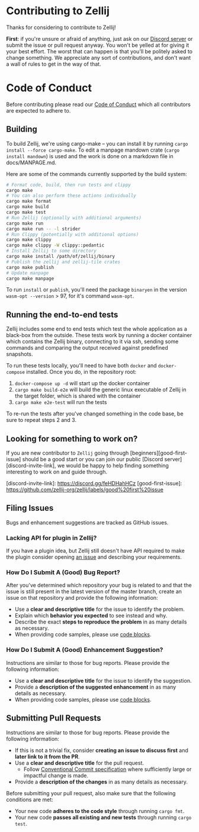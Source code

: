 
# Contributing to Zellij

Thanks for considering to contribute to Zellij!

**First**: if you're unsure or afraid of anything, just ask on our [Discord
server](https://discord.gg/MHV3n76PDq) or submit the issue or pull request anyway. You
won't be yelled at for giving it your best effort. The worst that can happen is
that you'll be politely asked to change something. We appreciate any sort of
contributions, and don't want a wall of rules to get in the way of that.

# Code of Conduct

Before contributing please read our [Code of Conduct](CODE_OF_CONDUCT.md) which
all contributors are expected to adhere to.

## Building
To build Zellij, we're using cargo-make – you can install it by running `cargo
install --force cargo-make`. To edit a manpage mandown crate (`cargo install
mandown`) is used and the work is done on a markdown file in docs/MANPAGE.md.

Here are some of the commands currently supported by the build system:

```sh
# Format code, build, then run tests and clippy
cargo make
# You can also perform these actions individually
cargo make format
cargo make build
cargo make test
# Run Zellij (optionally with additional arguments)
cargo make run
cargo make run -- -l strider
# Run Clippy (potentially with additional options)
cargo make clippy
cargo make clippy -W clippy::pedantic
# Install Zellij to some directory
cargo make install /path/of/zellij/binary
# Publish the zellij and zellij-tile crates
cargo make publish
# Update manpage
cargo make manpage
```

To run `install` or `publish`, you'll need the package `binaryen` in the
version `wasm-opt --version` > 97, for it's command `wasm-opt`.

## Running the end-to-end tests
Zellij includes some end to end tests which test the whole application as a black-box from the outside.
These tests work by running a docker container which contains the Zellij binary, connecting to it via ssh, sending some commands and comparing the output received against predefined snapshots.

To run these tests locally, you'll need to have both `docker` and `docker-compose` installed.
Once you do, in the repository root:
1. `docker-compose up -d` will start up the docker container
2. `cargo make build-e2e` will build the generic linux executable of Zellij in the target folder, which is shared with the container
3. `cargo make e2e-test` will run the tests

To re-run the tests after you've changed something in the code base, be sure to repeat steps 2 and 3.

## Looking for something to work on?

If you are new contributor to `Zellij` going through
[beginners][good-first-issue] should be a good start or you can join our public
[Discord server][discord-invite-link], we would be happy to help finding
something interesting to work on and guide through.

[discord-invite-link]: https://discord.gg/feHDHahHCz [good-first-issue]:
https://github.com/zellij-org/zellij/labels/good%20first%20issue

## Filing Issues

Bugs and enhancement suggestions are tracked as GitHub issues.

### Lacking API for plugin in Zellij?

If you have a plugin idea, but Zellij still doesn't have API required to make
the plugin consider opening [an issue][plugin-issue] and describing your
requirements.

[plugin-issue]:
https://github.com/zellij-org/zellij/issues/new?assignees=&labels=plugin%20system

### How Do I Submit A (Good) Bug Report?

After you've determined which repository your bug is related to and that the
issue is still present in the latest version of the master branch, create an
issue on that repository and provide the following information:

- Use a **clear and descriptive title** for the issue to identify the problem.
- Explain which **behavior you expected** to see instead and why.
- Describe the exact **steps to reproduce the problem** in as many details as
  necessary.
- When providing code samples, please use [code blocks][code-blocks].

### How Do I Submit A (Good) Enhancement Suggestion?

Instructions are similar to those for bug reports. Please provide the following
information:

- Use a **clear and descriptive title** for the issue to identify the
  suggestion.
- Provide a **description of the suggested enhancement** in as many details as
  necessary.
- When providing code samples, please use [code blocks][code-blocks].

[code-blocks]:
https://help.github.com/articles/creating-and-highlighting-code-blocks/

## Submitting Pull Requests

Instructions are similar to those for bug reports. Please provide the following
information:

- If this is not a trivial fix, consider **creating an issue to discuss first**
  and **later link to it from the PR**.
- Use a **clear and descriptive title** for the pull request.
    - Follow [Conventional Commit
      specification](https://www.conventionalcommits.org/en/v1.0.0/) where
      sufficiently large or impactful change is made.
- Provide a **description of the changes** in as many details as necessary.

Before submitting your pull request, also make sure that the following
conditions are met:

- Your new code **adheres to the code style** through running `cargo fmt`.
- Your new code **passes all existing and new tests** through running `cargo
  test`.
